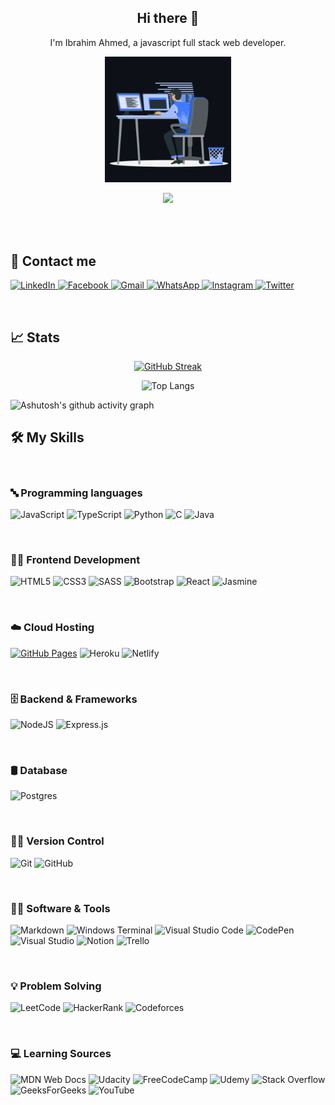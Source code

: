 <h2 align="center"> Hi there 👋</h3>

<p align="center">
I'm Ibrahim Ahmed, a javascript full stack web developer.
</p>

<p align="center"><img src="assets/coding.gif" width="40%"></p>

<div align = "center">

![](https://komarev.com/ghpvc/?username=ibrahim11elian&style=for-the-badge&color=011627)

</div>

</br>
</br>

## 🤙 Contact me

 <p align="left">
  
  <a href="https://www.linkedin.com/in/ibrahim-ahmed-a8bba9196" target="_blank">![LinkedIn](https://img.shields.io/badge/linkedin-%230077B5.svg?style=for-the-badge&logo=linkedin&logoColor=white)
  </a>
  <a href="https://www.facebook.com/ibrahim11ahmed" target="_blank">![Facebook](https://img.shields.io/badge/Facebook-%231877F2.svg?style=for-the-badge&logo=Facebook&logoColor=white)
  </a>
  <a href="mailto:ibrahim11elian@gmail.com" target="_blank">![Gmail](https://img.shields.io/badge/Gmail-D14836?style=for-the-badge&logo=gmail&logoColor=white)
  </a>
  <a href="tel:+201157676284" target="_blank">![WhatsApp](https://img.shields.io/badge/WhatsApp-25D366?style=for-the-badge&logo=whatsapp&logoColor=white)
  </a>
  <a href="https://www.instagram.com/ibrahim11ahmed/" target="_blank">![Instagram](https://img.shields.io/badge/Instagram-%23E4405F.svg?style=for-the-badge&logo=Instagram&logoColor=white)
  </a>
  <a href="https://twitter.com/ibrahim11elian" target="_blank">![Twitter](https://img.shields.io/badge/Twitter-%231DA1F2.svg?style=for-the-badge&logo=Twitter&logoColor=white)
  </a>
  
 </p> 
  </br>

## 📈 Stats

<div align="center">
  
[![GitHub Streak](https://github-readme-streak-stats.herokuapp.com?user=ibrahim11elian&theme=nightowl&hide_border=true)](https://git.io/streak-stats)
</div> 
 
<div align="center">
  
![Top Langs](https://github-readme-stats.vercel.app/api/top-langs/?username=ibrahim11elian&theme=nightowl&hide_border=true&layout=compact&line_height=)
</div>

![Ashutosh's github activity graph](https://github-readme-activity-graph.cyclic.app/graph?username=ibrahim11elian&theme=tokyo-night)
</br>

## 🛠️ My Skills

</br>

### 🔤 Programming languages

<p align="left"> 
  
![JavaScript](https://img.shields.io/badge/javascript-%23323330.svg?style=for-the-badge&logo=javascript&logoColor=%23F7DF1E)
![TypeScript](https://img.shields.io/badge/typescript-%23007ACC.svg?style=for-the-badge&logo=typescript&logoColor=white)
![Python](https://img.shields.io/badge/python-3670A0?style=for-the-badge&logo=python&logoColor=ffdd54)
![C](https://img.shields.io/badge/c-%2300599C.svg?style=for-the-badge&logo=c&logoColor=white)
![Java](https://img.shields.io/badge/java-%23ED8B00.svg?style=for-the-badge&logo=java&logoColor=white)
  
</p>
</br>

### 👩‍💻 Frontend Development

<p align="left"> 
  
![HTML5](https://img.shields.io/badge/html5-%23E34F26.svg?style=for-the-badge&logo=html5&logoColor=white)
![CSS3](https://img.shields.io/badge/css3-%231572B6.svg?style=for-the-badge&logo=css3&logoColor=white)
![SASS](https://img.shields.io/badge/SASS-hotpink.svg?style=for-the-badge&logo=SASS&logoColor=white)
![Bootstrap](https://img.shields.io/badge/bootstrap-%23563D7C.svg?style=for-the-badge&logo=bootstrap&logoColor=white)
![React](https://img.shields.io/badge/react-%2320232a.svg?style=for-the-badge&logo=react&logoColor=%2361DAFB)
![Jasmine](https://img.shields.io/badge/jasmine-%238A4182.svg?style=for-the-badge&logo=jasmine&logoColor=white)

</p>
</br>

### ☁️ Cloud Hosting

<p align="left">
  
<a href="https://www.github.com"><img alt="GitHub Pages" src="https://img.shields.io/badge/GitHub%20Pages-%23327FC7.svg?style=flat&logo=github&logoColor=white"></a>
![Heroku](https://img.shields.io/badge/heroku-%23430098.svg?style=for-the-badge&logo=heroku&logoColor=white)
![Netlify](https://img.shields.io/badge/netlify-%23000000.svg?style=for-the-badge&logo=netlify&logoColor=#00C7B7)
</p>
</br>

### 🗄️ Backend & Frameworks

<p align="left">
  
![NodeJS](https://img.shields.io/badge/node.js-6DA55F?style=for-the-badge&logo=node.js&logoColor=white)
![Express.js](https://img.shields.io/badge/express.js-%23404d59.svg?style=for-the-badge&logo=express&logoColor=%2361DAFB)

</p>
</br>

### 🛢 Database

<p align="left">
  
![Postgres](https://img.shields.io/badge/postgres-%23316192.svg?style=for-the-badge&logo=postgresql&logoColor=white)

</p>
</br>

### 👩‍💻 Version Control

<p align="left">
  
![Git](https://img.shields.io/badge/git-%23F05033.svg?style=for-the-badge&logo=git&logoColor=white)
![GitHub](https://img.shields.io/badge/github-%23121011.svg?style=for-the-badge&logo=github&logoColor=white)

</p>
</br>

### 👨‍💻 Software & Tools

<p align="left">

![Markdown](https://img.shields.io/badge/markdown-%23000000.svg?style=for-the-badge&logo=markdown&logoColor=white)
![Windows Terminal](https://img.shields.io/badge/Windows%20Terminalt-%234D4D4D.svg?style=for-the-badge&logo=windows-terminal&logoColor=white)
![Visual Studio Code](https://img.shields.io/badge/Visual%20Studio%20Code-0078d7.svg?style=for-the-badge&logo=visual-studio-code&logoColor=white)
![CodePen](https://img.shields.io/badge/Codepen-000000?style=for-the-badge&logo=codepen&logoColor=white)
![Visual Studio](https://img.shields.io/badge/Visual%20Studio-5C2D91.svg?style=for-the-badge&logo=visual-studio&logoColor=white)
![Notion](https://img.shields.io/badge/Notion-%23000000.svg?style=for-the-badge&logo=notion&logoColor=white)
![Trello](https://img.shields.io/badge/Trello-%23026AA7.svg?style=for-the-badge&logo=Trello&logoColor=white)

</p>
</br>

### 💡 Problem Solving

<p align="left">
  
![LeetCode](https://img.shields.io/badge/LeetCode-000000?style=for-the-badge&logo=LeetCode&logoColor=#d16c06)
![HackerRank](https://img.shields.io/badge/-Hackerrank-2EC866?style=for-the-badge&logo=HackerRank&logoColor=white)
![Codeforces](https://img.shields.io/badge/Codeforces-445f9d?style=for-the-badge&logo=Codeforces&logoColor=white)

</p>
</br>

### 💻 Learning Sources

<p align="left">
  
![MDN Web Docs](https://img.shields.io/badge/MDN_Web_Docs-black?style=for-the-badge&logo=mdnwebdocs&logoColor=white)
![Udacity](https://img.shields.io/badge/Udacity-grey?style=for-the-badge&logo=udacity&logoColor=15B8E6)
![FreeCodeCamp](https://img.shields.io/badge/Freecodecamp-%23123.svg?&style=for-the-badge&logo=freecodecamp&logoColor=green)
![Udemy](https://img.shields.io/badge/Udemy-A435F0?style=for-the-badge&logo=Udemy&logoColor=white)
![Stack Overflow](https://img.shields.io/badge/-Stackoverflow-FE7A16?style=for-the-badge&logo=stack-overflow&logoColor=white)
![GeeksForGeeks](https://img.shields.io/badge/GeeksforGeeks-gray?style=for-the-badge&logo=geeksforgeeks&logoColor=35914c)
![YouTube](https://img.shields.io/badge/YouTube-%23FF0000.svg?style=for-the-badge&logo=YouTube&logoColor=white)

</p>
